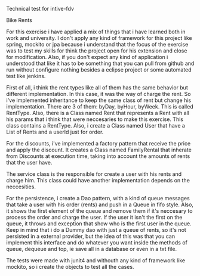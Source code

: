 Technical test for intive-fdv

Bike Rents

For this exercise i have applied a mix of things that i have learned both in work and university. I don't apply any kind of framework for this project like spring, mockito or jpa because i understand that the focus of the exercise was to test my skills for think the project open for his extension and close for modification. Also, if you don't expect any kind of application i understood that like it has to be something that you can pull from github and run without configure nothing besides a eclipse project or some automated test like jenkins.

First of all, i think the rent types like all of them has the same behavior but different implementation. In this case, it was the way of charge the rent. So i've implemented inheritance to keep the same class of rent but change his implementation. There are 3 of them: byDay, byHour, byWeek. This is called RentType. Also, there is a Class named Rent that represents a Rent with all his params that i think that were neccesaries to make this exercise. This class contains a RentType. Also, i create a Class named User that have a List of Rents and a userId just for order. 

For the discounts, i've implemented a factory pattern that receive the price and apply the discount. It creates a Class named FamilyRental that inherate from Discounts at execution time, taking into account the amounts of rents that the user have.

The service class is the responsible for create a user with his rents and charge him. This class could have another implementation depends on the neccesities.

For the persistence, i create a Dao pattern, with a kind of queue messages that take a user with his order (rents) and push in a Queue in fifo style. Also, it shows the first element of the queue and remove them if it's neccesary to process the order and charge the user. If the user it isn't the first on the queue, it throws and exception that show who is the first user in the queue.
Keep in mind that i do a Dummy dao with just a queue of rents, so it's not persisted in a external provider, but the idea of this was that you can implement this interface and do whatever you want inside the methods of queue, dequeue and top, ie save all in a database or even in a txt file.

The tests were made with junit4 and withouth any kind of framework like mockito, so i create the objects to test all the cases. 
